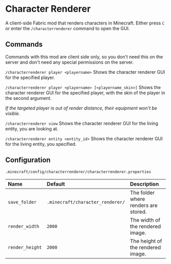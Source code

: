 # Character Renderer

A client-side Fabric mod that renders characters in Minecraft.
Either press `C` or enter the `/characterrenderer` command to open the GUI.

## Commands

Commands with this mod are client side only, so you don't need this on the server and don't need any special permissions on the server.

`/characterrenderer player <playername>` Shows the character renderer GUI for the specified player.

`/characterrenderer player <playername> [<playername_skin>]` Shows the character renderer GUI for the specified player, with the skin of the player in the second argument.

*If the targeted player is out of render distance, their equipment won't be visible.*

`/characterrenderer view` Shows the character renderer GUI for the living entity, you are looking at.

`/characterrenderer entity <entity_id>` Shows the character renderer GUI for the living entity, you specified.

## Configuration

`.minecraft/config/characterrenderer/characterrenderer.properties`

| Name            | Default                          | Description                          |
|:----------------|:---------------------------------|:-------------------------------------|
| `save_folder`   | `.minecraft/character_renderer/` | The folder where renders are stored. |
| `render_width`  | `2000`                           | The width of the rendered image.     |
| `render_height` | `2000`                           | The height of the rendered image.    |